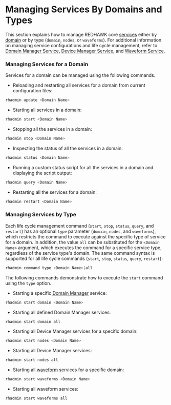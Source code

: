 # Managing Services By Domains and Types

This section explains how to manage REDHAWK core <abbr title="See Glossary.">services</abbr> either by <abbr title="See Glossary.">domain</abbr> or by type (`domain`, `nodes`, or `waveforms`).  For additional information on managing service configurations and life cycle management, refer to [Domain Manager Service](../../../appendices/adminservice/redhawkcoreservices/domainmanager.html), [Device Manager Service](../../../appendices/adminservice/redhawkcoreservices/devicemanager.html), and [Waveform Service](../../../appendices/adminservice/redhawkcoreservices/waveform.html).

### Managing Services for a Domain

Services for a domain can be managed using the following commands.

* Reloading and restarting all services for a domain from current configuration files:

```sh
rhadmin update <Domain Name>
```

* Starting all services in a domain:

```sh
rhadmin start <Domain Name>
```

* Stopping all the services in a domain:

```sh
rhadmin stop <Domain Name>

```

* Inspecting the status of all the services in a domain:

```sh
rhadmin status <Domain Name>
```

* Running a custom status script for all the services in a domain and displaying the script output:

```sh
rhadmin query <Domain Name>
```

* Restarting all the services for a domain:

```sh
rhadmin restart <Domain Name>
```

### Managing Services by Type

Each life cycle management command (`start`, `stop`, `status`, `query`, and `restart`)  has an optional `type` parameter (`domain`, `nodes`, and `waveforms`), which restricts the command to execute against the specific type of service for a domain.  In addition, the value `all` can be substituted for the `<Domain Name>` argument, which executes the command for a specific service type, regardless of the service type's domain. The same command syntax is supported for all life cycle commands (`start`, `stop`, `status`, `query`, `restart`):

```sh
rhadmin command type <Domain Name>|all
```

The following commands demonstrate how to execute the `start` command  using the `type` option.

* Starting a specific <abbr title="See Glossary.">Domain Manager</abbr> service:

```sh
rhadmin start domain <Domain Name>
```

* Starting all defined Domain Manager services:

```sh
rhadmin start domain all
```

* Starting all Device Manager services for a specific domain:

```sh
rhadmin start nodes <Domain Name>
```

* Starting all Device Manager services:

```sh
rhadmin start nodes all
```

* Starting all <abbr title="See Glossary.">waveform</abbr> services for a specific domain:

```sh
rhadmin start waveforms <Domain Name>
```

* Starting all waveform services:

```sh
rhadmin start waveforms all
```
